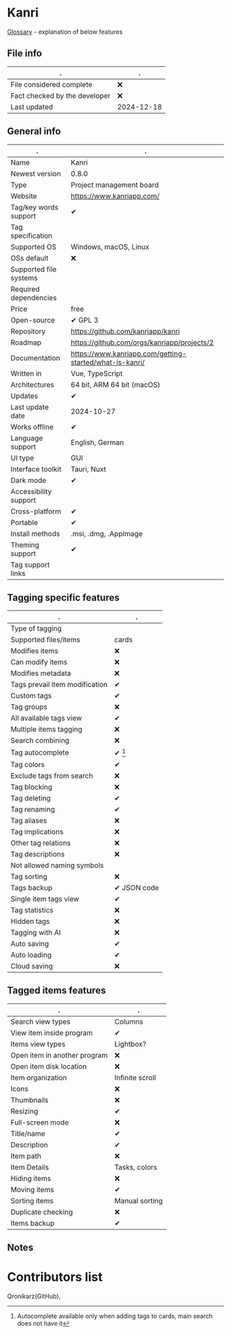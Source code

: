 # Kanri
[Glossary](glossary.md) - explanation of below features

## File info
. | . |
---|---
File considered complete | ❌
Fact checked by the developer | ❌
Last updated | 2024-12-18

## General info
. | . |
---|---
Name | Kanri
Newest version | 0.8.0
Type | Project management board
Website | https://www.kanriapp.com/
Tag/key words support | ✔
Tag specification | 
Supported OS | Windows, macOS, Linux
OSs default | ❌
Supported file systems | 
Required dependencies | 
Price | free
Open-source | ✔ GPL 3
Repository | https://github.com/kanriapp/kanri
Roadmap | https://github.com/orgs/kanriapp/projects/2
Documentation | https://www.kanriapp.com/getting-started/what-is-kanri/
Written in | Vue, TypeScript
Architectures | 64 bit, ARM 64 bit (macOS)
Updates | ✔
Last update date | 2024-10-27
Works offline | ✔
Language support | English, German
UI type | GUI
Interface toolkit | Tauri, Nuxt
Dark mode | ✔
Accessibility support | 
Cross-platform | ✔
Portable | ✔
Install methods | .msi, .dmg, .AppImage
Theming support | ✔
Tag support links | 

## Tagging specific features
. | . |
---|---
Type of tagging | 
Supported files/items | cards
Modifies items | ❌
Can modify items | ❌
Modifies metadata | ❌
Tags prevail item modification | ✔
Custom tags | ✔
Tag groups | ❌
All available tags view | ✔
Multiple items tagging | ❌
Search combining | ❌
Tag autocomplete | ✔ [^1]
Tag colors | ✔
Exclude tags from search | ❌
Tag blocking | ❌
Tag deleting | ✔
Tag renaming | ✔
Tag aliases | ❌
Tag implications | ❌
Other tag relations | ❌
Tag descriptions | ❌
Not allowed naming symbols | 
Tag sorting | ❌
Tags backup | ✔ JSON code
Single item tags view | ✔
Tag statistics | ❌
Hidden tags | ❌
Tagging with AI | ❌
Auto saving | ✔
Auto loading | ✔
Cloud saving | ❌

## Tagged items features
. | . |
---|---
Search view types | Columns
View item inside program | ✔
Items view types | Lightbox?
Open item in another program | ❌
Open item disk location | ❌
Item organization | Infinite scroll
Icons | ❌
Thumbnails | ❌
Resizing | ✔
Full-screen mode | ❌
Title/name | ✔
Description | ✔
Item path | ❌
Item Details | Tasks, colors
Hiding items | ❌
Moving items | ✔
Sorting items | Manual sorting
Duplicate checking | ❌
Items backup | ✔

## Notes


# Contributors list
Qronikarz(GitHub), 

[^1]: Autocomplete available only when adding tags to cards, main search does not have it
